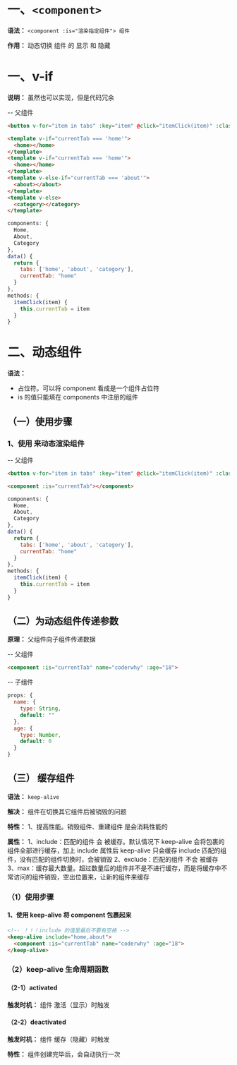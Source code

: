 # 一、`<component>`
  **语法：** `<component :is="渲染指定组件"> 组件`

  **作用：** 动态切换 组件 的 显示 和 隐藏

# 一、v-if
  **说明：** 虽然也可以实现，但是代码冗余

  -- 父组件
  ```html
  <button v-for="item in tabs" :key="item" @click="itemClick(item)" :class="{active: currentTab === item}">

  <template v-if="currentTab === 'home'">
    <home></home>
  </template>
  <template v-if="currentTab === 'home'">
    <home></home>
  </template>
  <template v-else-if="currentTab === 'about'">
    <about></about>
  </template>
  <template v-else>
    <category></category>
  </template>
  ```

  ```js
  components: {
    Home,
    About,
    Category
  },
  data() {
    return {
      tabs: ['home', 'about', 'category'],
      currentTab: "home"
    }
  },
  methods: {
    itemClick(item) {
      this.currentTab = item
    }
  }
  ```

# 二、动态组件
  **语法：** <component is="渲染的组件名"></component>
  - 占位符。可以将 component 看成是一个组件占位符
  - is 的值只能填在 components 中注册的组件

  ## （一）使用步骤
  ### 1、使用 <component> 来动态渲染组件
  -- 父组件
  ```html
  <button v-for="item in tabs" :key="item" @click="itemClick(item)" :class="{active: currentTab === item}">

  <component :is="currentTab"></component>
  ```

  ```js
  components: {
    Home,
    About,
    Category
  },
  data() {
    return {
      tabs: ['home', 'about', 'category'],
      currentTab: "home"
    }
  },
  methods: {
    itemClick(item) {
      this.currentTab = item
    }
  }
  ```

  ## （二）为动态组件传递参数
  **原理：** 父组件向子组件传递数据

  -- 父组件
  ```html
  <component :is="currentTab" name="coderwhy" :age="18">
  ```

  -- 子组件
  ```js
  props: {
    name: {
      type: String,
      default: ""
    },
    age: {
      type: Number,
      default: 0
    }
  }
  ```

  ## （三） 缓存组件
  **语法：** `keep-alive`

  **解决：** 组件在切换其它组件后被销毁的问题

  **特性：**
  1、提高性能。销毁组件、重建组件 是会消耗性能的

  **属性：**
  1、include：匹配的组件 会 被缓存。默认情况下 keep-alive 会将包裹的组件全部进行缓存，加上 include 属性后 keep-alive 只会缓存 include 匹配的组件，没有匹配的组件切换时，会被销毁
  2、exclude：匹配的组件 不会 被缓存
  3、max：缓存最大数量。超过数量后的组件并不是不进行缓存，而是将缓存中不常访问的组件销毁，空出位置来，让新的组件来缓存

  ### （1）使用步骤
  #### 1、使用 keep-alive 将 component 包裹起来
  ```html
  <!-- ！！！include 的值里最后不要有空格 -->
  <keep-alive include="home,about">
    <component :is="currentTab" name="coderwhy" :age="18">
  </keep-alive>
  ```

  ### （2）keep-alive 生命周期函数
  #### （2-1）activated
  **触发时机：** 组件 激活（显示）时触发

  #### （2-2）deactivated
  **触发时机：** 组件 缓存（隐藏）时触发
  
  **特性：** 组件创建完毕后，会自动执行一次